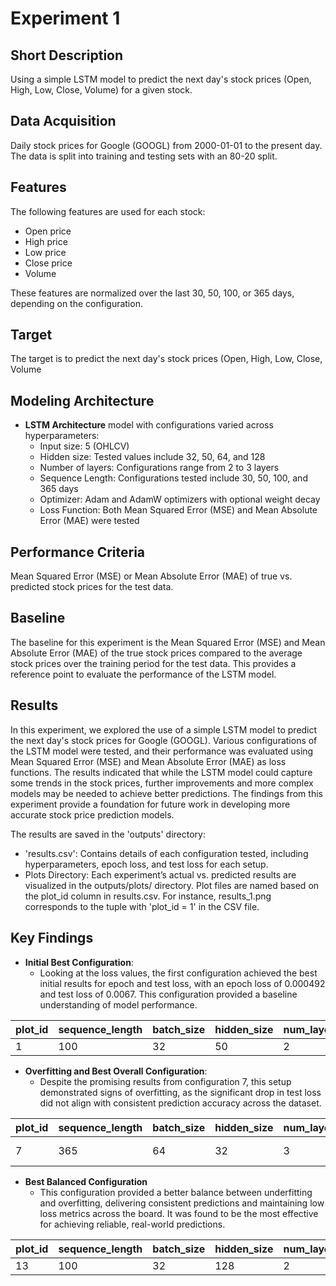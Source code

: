 # Experiment 1

## Short Description
Using a simple LSTM model to predict the next day's stock prices (Open, High, Low, Close, Volume) for a given stock.

## Data Acquisition
Daily stock prices for Google (GOOGL) from 2000-01-01 to the present day. The data is split into training and testing sets with an 80-20 split.

## Features

The following features are used for each stock:  
- Open price
- High price
- Low price
- Close price
- Volume

These features are normalized over the last 30, 50, 100, or 365 days, depending on the configuration.

## Target
The target is to predict the next day's stock prices (Open, High, Low, Close, Volume

## Modeling Architecture
- **LSTM Architecture** model with configurations varied across hyperparameters:
  - Input size: 5 (OHLCV)
  - Hidden size: Tested values include 32, 50, 64, and 128
  - Number of layers: Configurations range from 2 to 3 layers
  - Sequence Length: Configurations tested include 30, 50, 100, and 365 days
  - Optimizer: Adam and AdamW optimizers with optional weight decay
  - Loss Function: Both Mean Squared Error (MSE) and Mean Absolute Error (MAE) were tested
 
## Performance Criteria
Mean Squared Error (MSE) or Mean Absolute Error (MAE) of true vs. predicted stock prices for the test data.

## Baseline
The baseline for this experiment is the Mean Squared Error (MSE) and Mean Absolute Error (MAE) of the true stock prices compared to the average stock prices over the training period for the test data. This provides a reference point to evaluate the performance of the LSTM model.

## Results

In this experiment, we explored the use of a simple LSTM model to predict the next day's stock prices for Google (GOOGL). Various configurations of the LSTM model were tested, and their performance was evaluated using Mean Squared Error (MSE) and Mean Absolute Error (MAE) as loss functions. The results indicated that while the LSTM model could capture some trends in the stock prices, further improvements and more complex models may be needed to achieve better predictions. The findings from this experiment provide a foundation for future work in developing more accurate stock price prediction models.

The results are saved in the 'outputs' directory:
- 'results.csv': Contains details of each configuration tested, including hyperparameters, epoch loss, and test loss for each setup.
- Plots Directory: Each experiment’s actual vs. predicted results are visualized in the outputs/plots/ directory. Plot files are named based on the plot_id column in results.csv. For instance, results_1.png corresponds to the tuple with 'plot_id = 1' in the CSV file.

## Key Findings
- **Initial Best Configuration**:
  - Looking at the loss values, the first configuration achieved the best initial results for epoch and test loss, with an epoch loss of 0.000492 and test loss of 0.0067. This configuration provided a baseline understanding of model performance.

| plot_id | sequence_length | batch_size | hidden_size | num_layers | dropout | learning_rate | criterion | optimizer | num_epochs | epoch_loss | test_loss |
|---------|-----------------|------------|-------------|------------|---------|---------------|-----------|-----------|------------|------------|-----------|
| 1       | 100             | 32         | 50          | 2          | 0.2     | 0.001         | MSE       | Adam      | 50         | 0.000492   | 0.0067    |

- **Overfitting and Best Overall Configuration**:
  - Despite the promising results from configuration 7, this setup demonstrated signs of overfitting, as the significant drop in test loss did not align with consistent prediction accuracy across the dataset.

| plot_id | sequence_length | batch_size | hidden_size | num_layers | dropout | learning_rate | criterion | optimizer                      | num_epochs | epoch_loss | test_loss |
|---------|-----------------|------------|-------------|------------|---------|---------------|-----------|--------------------------------|------------|------------|-----------|
| 7       | 365             | 64         | 32          | 3          | 0.5     | 0.001         | MSE       | AdamW (with weight_decay=0.01) | 50         | 0.000345   | 0.0239    |

- **Best Balanced Configuration**
  - This configuration provided a better balance between underfitting and overfitting, delivering consistent predictions and maintaining low loss metrics across the board. It was found to be the most effective for achieving reliable, real-world predictions.

| plot_id | sequence_length | batch_size | hidden_size | num_layers | dropout | learning_rate | criterion | optimizer | num_epochs | epoch_loss | test_loss |
|---------|-----------------|------------|-------------|------------|---------|---------------|-----------|-----------|------------|------------|-----------|
| 13      | 100             | 32         | 128         | 2          | 0.2     | 0.0001        | MSE       | Adam      | 200        | 0.000478   | 0.0025    |

